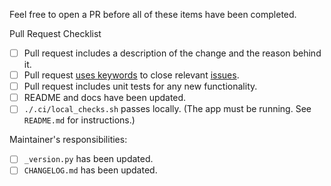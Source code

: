 Feel free to open a PR before all of these items have been completed.

Pull Request Checklist
 - [ ] Pull request includes a description of the change and the reason behind it.
 - [ ] Pull request [uses keywords](https://help.github.com/en/articles/closing-issues-using-keywords) to close relevant [issues](https://github.com/uptake/autofocus/issues).
 - [ ] Pull request includes unit tests for any new functionality.
 - [ ] README and docs have been updated.
 - [ ] `./.ci/local_checks.sh` passes locally. (The app must be running. See `README.md` for instructions.)

Maintainer's responsibilities:
- [ ] `_version.py` has been updated.
- [ ] `CHANGELOG.md` has been updated.

